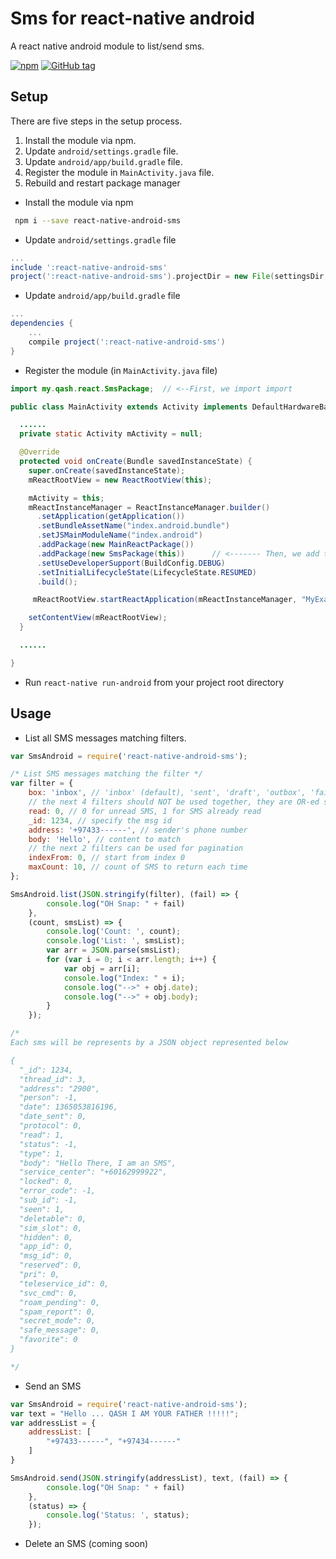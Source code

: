 # Sms for react-native android

A react native android module to list/send sms.

[![npm](https://img.shields.io/npm/v/npm.svg?style=flat-square)](https://www.npmjs.com/package/react-native-android-sms)
[![GitHub tag](https://img.shields.io/github/tag/strongloop/express.svg?style=flat-square)](https://github.com/msmakhlouf/react-native-android-sms)

## Setup

There are five steps in the setup process.

1. Install the module via npm.
2. Update `android/settings.gradle` file.
3. Update `android/app/build.gradle` file.
4. Register the module in `MainActivity.java` file. 
5. Rebuild and restart package manager

* Install the module via npm
```bash
 npm i --save react-native-android-sms
```

* Update `android/settings.gradle` file

```gradle
...
include ':react-native-android-sms'
project(':react-native-android-sms').projectDir = new File(settingsDir, '../node_modules/react-native-android-sms')
```

* Update `android/app/build.gradle` file

```gradle
...
dependencies {
    ...
    compile project(':react-native-android-sms')
}
```

* Register the module (in `MainActivity.java` file)

```java
import my.qash.react.SmsPackage;  // <--First, we import import

public class MainActivity extends Activity implements DefaultHardwareBackBtnHandler {

  ......
  private static Activity mActivity = null;

  @Override
  protected void onCreate(Bundle savedInstanceState) {
    super.onCreate(savedInstanceState);
    mReactRootView = new ReactRootView(this);

    mActivity = this;
    mReactInstanceManager = ReactInstanceManager.builder()
      .setApplication(getApplication())
      .setBundleAssetName("index.android.bundle")
      .setJSMainModuleName("index.android")
      .addPackage(new MainReactPackage())
      .addPackage(new SmsPackage(this))      // <------- Then, we add the package
      .setUseDeveloperSupport(BuildConfig.DEBUG)
      .setInitialLifecycleState(LifecycleState.RESUMED)
      .build();

     mReactRootView.startReactApplication(mReactInstanceManager, "MyExampleApp", null);

    setContentView(mReactRootView);
  }

  ......

}
```
* Run `react-native run-android` from your project root directory




## Usage

- List all SMS messages matching filters.

```js
var SmsAndroid = require('react-native-android-sms');

/* List SMS messages matching the filter */
var filter = {
    box: 'inbox', // 'inbox' (default), 'sent', 'draft', 'outbox', 'failed', 'queued', and '' for all
    // the next 4 filters should NOT be used together, they are OR-ed so pick one
    read: 0, // 0 for unread SMS, 1 for SMS already read
    _id: 1234, // specify the msg id
    address: '+97433------', // sender's phone number
    body: 'Hello', // content to match
    // the next 2 filters can be used for pagination
    indexFrom: 0, // start from index 0
    maxCount: 10, // count of SMS to return each time
};

SmsAndroid.list(JSON.stringify(filter), (fail) => {
        console.log("OH Snap: " + fail)
    },
    (count, smsList) => {
        console.log('Count: ', count);
        console.log('List: ', smsList);
        var arr = JSON.parse(smsList);
        for (var i = 0; i < arr.length; i++) {
            var obj = arr[i];
            console.log("Index: " + i);
            console.log("-->" + obj.date);
            console.log("-->" + obj.body);
        }
    });

/* 
Each sms will be represents by a JSON object represented below

{
  "_id": 1234,
  "thread_id": 3,
  "address": "2900",
  "person": -1,
  "date": 1365053816196,
  "date_sent": 0,
  "protocol": 0,
  "read": 1,
  "status": -1,
  "type": 1,
  "body": "Hello There, I am an SMS",
  "service_center": "+60162999922",
  "locked": 0,
  "error_code": -1,
  "sub_id": -1,
  "seen": 1,
  "deletable": 0,
  "sim_slot": 0,
  "hidden": 0,
  "app_id": 0,
  "msg_id": 0,
  "reserved": 0,
  "pri": 0,
  "teleservice_id": 0,
  "svc_cmd": 0,
  "roam_pending": 0,
  "spam_report": 0,
  "secret_mode": 0,
  "safe_message": 0,
  "favorite": 0
}

*/


```

- Send an SMS

```js
var SmsAndroid = require('react-native-android-sms');
var text = "Hello ... QASH I AM YOUR FATHER !!!!!";
var addressList = {
    addressList: [
        "+97433------", "+97434------"
    ]
}

SmsAndroid.send(JSON.stringify(addressList), text, (fail) => {
        console.log("OH Snap: " + fail)
    },
    (status) => {
        console.log('Status: ', status);
    });

```

- Delete an SMS (coming soon)

